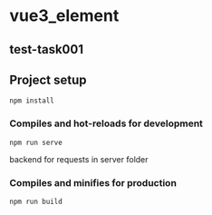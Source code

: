 # vue3_element
## test-task001
## Project setup
```
npm install
```

### Compiles and hot-reloads for development
```
npm run serve
```
backend for requests in server folder

### Compiles and minifies for production
```
npm run build
```

